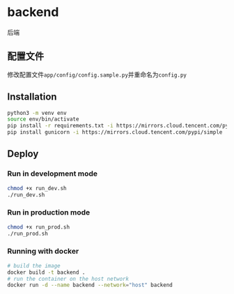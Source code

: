 # backend

后端

## 配置文件

修改配置文件`app/config/config.sample.py`并重命名为`config.py`

## Installation

```bash
python3 -m venv env
source env/bin/activate
pip install -r requirements.txt -i https://mirrors.cloud.tencent.com/pypi/simple
pip install gunicorn -i https://mirrors.cloud.tencent.com/pypi/simple
```

## Deploy

### Run in development mode

```bash
chmod +x run_dev.sh
./run_dev.sh
```

### Run in production mode

```bash
chmod +x run_prod.sh
./run_prod.sh
```

### Running with docker

```bash
# build the image
docker build -t backend .
# run the container on the host network
docker run -d --name backend --network="host" backend
```

